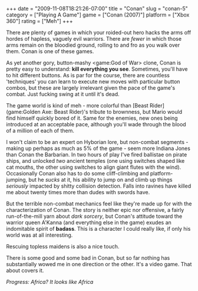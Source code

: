 +++
date = "2009-11-08T18:21:26-07:00"
title = "Conan"
slug = "conan-5"
category = ["Playing A Game"]
game = ["Conan (2007)"]
platform = ["Xbox 360"]
rating = ["Meh"]
+++

There are plenty of games in which your roided-out hero hacks the arms off hordes of hapless, vaguely evil warriors.  There are <i>fewer</i> in which those arms remain on the bloodied ground, rolling to and fro as you walk over them.  Conan is one of these games.

As yet another gory, button-mashy <game:God of War> clone, Conan is pretty easy to understand: <b>kill everything you see</b>.  Sometimes, you'll have to hit different buttons.  As is par for the course, there are countless 'techniques' you can learn to execute new moves with particular button combos, but these are largely irrelevant given the pace of the game's combat.  Just fucking swing at it until it's dead.

The game world is kind of meh - more colorful than [Beast Rider](game:Golden Axe: Beast Rider)'s  tribute to brownness, but Mario would find himself quickly bored of it.  Same for the enemies, new ones being introduced at an acceptable pace, although you'll wade through the blood of a million of each of them.

I won't claim to be an expert on Hyborian lore, but non-combat segments - making up perhaps as much as 5\% of the game - seem more Indiana Jones than Conan the Barbarian.  In two hours of play I've fired ballistae on pirate ships, and unlocked <i>two</i> ancient temples (one using switches shaped like cat mouths, the other using switches to align giant flutes with the wind).  Occasionally Conan also has to do some cliff-climbing and platform-jumping, but he <i>sucks</i> at it, his ability to jump on and climb up things <i>seriously</i> impacted by shitty collision detection.  Falls into ravines have killed me about twenty times more than dudes with swords have.

But the terrible non-combat mechanics feel like they're made up for with the characterization of Conan.  The story is neither epic nor offensive, a fairly run-of-the-mill yarn about <i>dark sorcery</i>, but Conan's attitude toward the warrior queen A'Kanna (and everything else in the game) exudes an indomitable spirit of <b>badass</b>.  This is a character I could really like, if only his world was at all interesting.

Rescuing topless maidens is also a nice touch.

There is some good and some bad in Conan, but so far nothing has substantially wowed me in one direction or the other.  It's a video game.  That about covers it.

<i>Progress: Africa?  It looks like Africa</i>